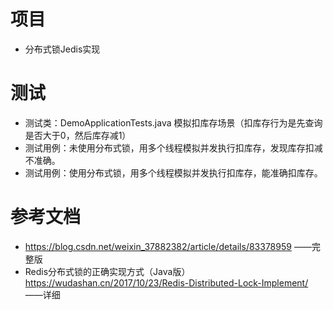 # 项目
* 分布式锁Jedis实现

#  测试
*  测试类：DemoApplicationTests.java 模拟扣库存场景（扣库存行为是先查询是否大于0，然后库存减1）
* 测试用例：未使用分布式锁，用多个线程模拟并发执行扣库存，发现库存扣减不准确。
* 测试用例：使用分布式锁，用多个线程模拟并发执行扣库存，能准确扣库存。

# 参考文档
* https://blog.csdn.net/weixin_37882382/article/details/83378959 ——完整版
* Redis分布式锁的正确实现方式（Java版）https://wudashan.cn/2017/10/23/Redis-Distributed-Lock-Implement/ ——详细
